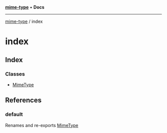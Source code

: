 [**mime-type**](../README.md) • **Docs**

***

[mime-type](../modules.md) / index

# index

## Index

### Classes

- [MimeType](classes/MimeType-1.md)

## References

### default

Renames and re-exports [MimeType](classes/MimeType-1.md)

